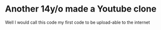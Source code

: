 # Another 14y/o made a Youtube clone
Well I would call this code my first code to be upload-able to the internet
